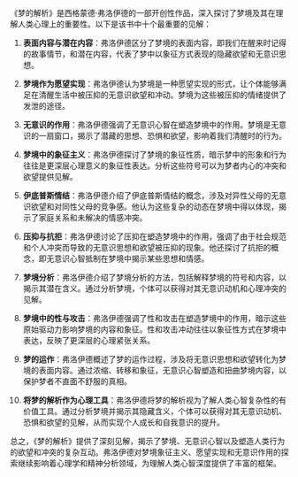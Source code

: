 《梦的解析》是西格蒙德·弗洛伊德的一部开创性作品，深入探讨了梦境及其在理解人类心理上的重要性。以下是该书中十个最重要的见解：

1. **表面内容与潜在内容**：弗洛伊德区分了梦境的表面内容，即我们在醒来时记得的故事情节，和潜在内容，代表了梦中以象征方式表现的隐藏欲望和无意识思想。

2. **梦境作为愿望实现**：弗洛伊德认为梦境是一种愿望实现的形式，让个体能够满足在清醒生活中被压抑的无意识欲望和冲动。梦境为这些被压抑的情绪提供了发泄的途径。

3. **无意识的作用**：弗洛伊德强调了无意识心智在塑造梦境中的作用。梦境是无意识的一扇窗口，揭示了潜藏的思想、恐惧和欲望，影响着我们清醒时的行为。

4. **梦境中的象征主义**：弗洛伊德探讨了梦境的象征性质，暗示梦中的形象和行为往往是更深层心理意义的象征性表达。分析这些符号可以为梦者内心的冲突和欲望提供见解。

5. **伊底普斯情结**：弗洛伊德介绍了伊底普斯情结的概念，涉及对异性父母的无意识欲望和对同性父母的竞争感。他认为这些复杂的动态在梦境中得以体现，揭示了家庭关系和未解决的情感冲突。

6. **压抑与抗拒**：弗洛伊德讨论了压抑在塑造梦境中的作用，强调了由于社会规范和个人冲突而导致的无意识思想和欲望被压抑的现象。他还探讨了抗拒的概念，即无意识心智抵制在梦境中揭示某些思想和情感。

7. **梦境分析**：弗洛伊德介绍了梦境分析的方法，包括解释梦境的符号和内容，以揭示其潜在含义。通过分析梦境，个体可以获得对其无意识动机和心理冲突的见解。

8. **梦境中的性与攻击**：弗洛伊德强调了性和攻击在塑造梦境中的作用，暗示这些原始驱动力影响梦境的内容和象征。性和攻击冲动往往以象征性方式在梦境中表达，反映了更深层的心理紧张关系。

9. **梦的运作**：弗洛伊德概述了梦的运作过程，涉及将无意识思想和欲望转化为梦境的表面内容。通过浓缩、转移和象征，无意识心智塑造和扭曲梦境内容，以保护梦者不直面不舒服的真相。

10. **将梦的解析作为心理工具**：弗洛伊德将梦的解析视为了解人类心智复杂性的有价值工具。通过分析梦境并揭示其隐藏含义，个体可以获得对其无意识动机、恐惧和欲望的见解，从而实现个人成长和自我意识的提升。

总之，《梦的解析》提供了深刻见解，揭示了梦境、无意识心智以及塑造人类行为的欲望和冲突的复杂互动。弗洛伊德对梦境象征主义、愿望实现和无意识作用的探索继续影响着心理学和精神分析领域，为理解人类心智深度提供了丰富的框架。